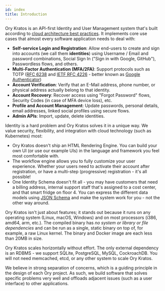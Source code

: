 ```yaml
---
id: index
title: Introduction
---
```


Ory Kratos is an API-first Identity and User Management system that's built according to
[cloud architecture best practices](https://www.ory.sh/docs/ecosystem/software-architecture-philosophy/). It implements core use
cases that almost every software application needs to deal with:

- **Self-service Login and Registration**: Allow end-users to create and sign into accounts (we call them **identities**) using
  Username / Email and password combinations, Social Sign In ("Sign in with Google, GitHub"), Passwordless flows, and others.
- **Multi-Factor Authentication (MFA/2FA)**: Support protocols such as TOTP ([RFC 6238](https://tools.ietf.org/html/rfc6238) and
  [IETF RFC 4226](https://tools.ietf.org/html/rfc4226) - better known as
  [Google Authenticator](https://en.wikipedia.org/wiki/Google_Authenticator))
- **Account Verification**: Verify that an E-Mail address, phone number, or physical address actually belong to that identity.
- **Account Recovery**: Recover access using "Forgot Password" flows, Security Codes (in case of MFA device loss), etc.
- **Profile and Account Management**: Update passwords, personal details, email addresses, linked social profiles using secure
  flows.
- **Admin APIs**: Import, update, delete identities.

Identity is a hard problem and Ory Kratos solves it in a unique way. We value security, flexibility, and integration with cloud
technology (such as Kubernetes) most:

- Ory Kratos doesn't ship an HTML Rendering Engine. You can build your own UI (or use our example UIs) in the language and
  framework you feel most comfortable with.
- The workflow engine allows you to fully customize your user experience. Whether your users need to activate their account after
  registration, or have a multi-step (progressive) registration - it's all possible!
- One Identity Schema doesn't fit all - you may have customers that need a billing address, internal support staff that's assigned
  to a cost center, and that smart fridge on floor 4. You can express the different data models using
  [JSON Schema](https://json-schema.org/) and make the system work for you - not the other way around.

Ory Kratos isn't just about features; it stands out because it runs on any operating system (Linux, macOS, Windows) and on most
processors (i386, amd64, arm, etc.). The compiled binary has _no system or library or file dependencies_ and can be run as a
single, static binary on top of, for example, a raw Linux kernel. The binary and Docker image are each less than 20MB in size.

Ory Kratos scales horizontally without effort. The only external dependency is an RDBMS - we support SQLite, PostgreSQL, MySQL,
CockroachDB. You will not need memcached, etcd, or any other system to scale Ory Kratos.

We believe in strong separation of concerns, which is a guiding principle in the design of each Ory project. As such, we build
software that solves specific problems very well and offloads adjacent issues (such as a user interface) to other applications.
